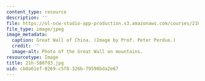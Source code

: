 ```yaml
---
content_type: resource
description: ''
file: https://ol-ocw-studio-app-production.s3.amazonaws.com/courses/21h-580-from-the-silk-road-to-the-great-game-china-russia-and-central-eurasia-fall-2003/cb8a61ef0269c5f8326b79598bda2e67_21h-580f03.jpg
file_type: image/jpeg
image_metadata:
  caption: Great Wall of China. (Image by Prof. Peter Perdue.)
  credit: ''
  image-alt: Photo of the Great Wall on mountains.
resourcetype: Image
title: 21h-580f03.jpg
uid: cb8a61ef-0269-c5f8-326b-79598bda2e67
---
```

